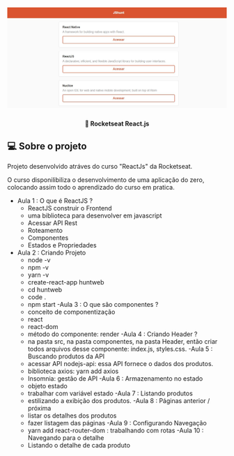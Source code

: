<h1 align="center">
    <img alt="React.js" title="#Rocketseat" src="./public/img/react-js.jpg"/>
</h1>

<h4 align="center"> 
	🚀 Rocketseat React.js 
</h4>


## 💻 Sobre o projeto

Projeto desenvolvido atráves do curso "ReactJs" da Rocketseat.

O curso disponilibiliza o desenvolvimento de uma aplicação do zero, colocando assim todo o aprendizado do curso em pratica.


- Aula 1 : O que é ReactJS ?
  - ReactJS construir o Frontend
  - uma biblioteca para desenvolver em javascript
  - Acessar API Rest
  - Roteamento
  - Componentes
  - Estados e Propriedades
- Aula 2 : Criando Projeto
  - node -v
  - npm -v
  - yarn -v
  - create-react-app huntweb
  - cd huntweb
  - code .
  - npm start
-Aula 3 : O que são componentes ?
  - conceito de componentização
  - react
  - react-dom
  - método do componente: render
-Aula 4 : Criando Header ?
  - na pasta src, na pasta componentes, na pasta Header, então criar todos arquivos desse componente: index.js, styles.css.
-Aula 5 : Buscando produtos da API
  - acessar API nodejs-api: essa API fornece o dados dos produtos.
  - biblioteca axios: yarn add axios
  - Insomnia: gestão de API
-Aula 6 : Armazenamento no estado
  - objeto estado
  - trabalhar com variável estado
-Aula 7 : Listando produtos
  - estilizando a exibição dos produtos.
-Aula 8 : Páginas anterior / próxima
  - listar os detalhes dos produtos
  - fazer listagem das páginas
-Aula 9 : Configurando Navegação
  - yarn add react-router-dom : trabalhando com rotas
-Aula 10 : Navegando para o detalhe
  - Listando o detalhe de cada produto
